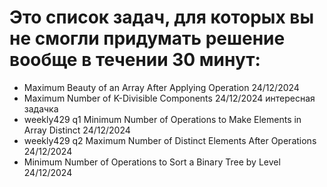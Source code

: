 # Это список задач, для которых вы не смогли придумать решение вообще в течении 30 минут:

-  Maximum Beauty of an Array After Applying Operation 24/12/2024
- Maximum Number of K-Divisible Components 24/12/2024 интересная задачка
- weekly429 q1 Minimum Number of Operations to Make Elements in Array Distinct 24/12/2024
- weekly429 q2 Maximum Number of Distinct Elements After Operations 24/12/2024
- Minimum Number of Operations to Sort a Binary Tree by Level 24/12/2024





 

    